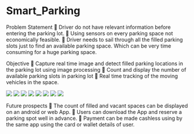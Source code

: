 # Smart_Parking
Problem Statement
 Driver do not have relevant information before entering the
parking lot.
 Using sensors on every parking space not economically
feasible.
 Driver needs to sail through all the filled parking slots just to
find an available parking space. Which can be very time
consuming for a huge parking space.

Objective
 Capture real time image and detect filled parking
locations in the parking lot using image processing
 Count and display the number of available parking slots in
parking lot
 Real time tracking of the moving vehicles in the space.


<Img src="https://raw.githubusercontent.com/a-mishra/Smart_Parking/master/snips%20of%20smartparking%204Nov16/1.PNG">
<Img src="https://raw.githubusercontent.com/a-mishra/Smart_Parking/master/snips%20of%20smartparking%204Nov16/2.PNG">
<Img src="https://raw.githubusercontent.com/a-mishra/Smart_Parking/master/snips%20of%20smartparking%204Nov16/3.PNG">
<Img src="https://raw.githubusercontent.com/a-mishra/Smart_Parking/master/snips%20of%20smartparking%204Nov16/4.png">
<Img src="https://raw.githubusercontent.com/a-mishra/Smart_Parking/master/snips%20of%20smartparking%204Nov16/5.PNG">
<Img src="https://raw.githubusercontent.com/a-mishra/Smart_Parking/master/snips%20of%20smartparking%204Nov16/6.PNG">
<Img src="https://raw.githubusercontent.com/a-mishra/Smart_Parking/master/snips%20of%20smartparking%204Nov16/7.PNG">
<Img src="https://raw.githubusercontent.com/a-mishra/Smart_Parking/master/snips%20of%20smartparking%204Nov16/8.PNG">

Future prospects
 The count of filled and vacant spaces can be displayed on
an android or web App.
 Users can download the App and reserve a parking spot well
in advance.
 Payment can be made cashless using by the same app using
the card or wallet details of user.
